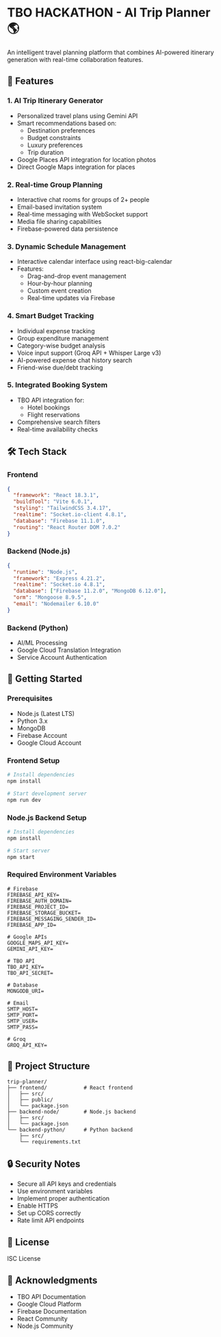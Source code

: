 # TBO HACKATHON - AI Trip Planner 🌎

An intelligent travel planning platform that combines AI-powered itinerary generation with real-time collaboration features.

## 🚀 Features

### 1. AI Trip Itinerary Generator
- Personalized travel plans using Gemini API
- Smart recommendations based on:
  - Destination preferences
  - Budget constraints
  - Luxury preferences
  - Trip duration
- Google Places API integration for location photos
- Direct Google Maps integration for places

### 2. Real-time Group Planning
- Interactive chat rooms for groups of 2+ people
- Email-based invitation system
- Real-time messaging with WebSocket support
- Media file sharing capabilities
- Firebase-powered data persistence

### 3. Dynamic Schedule Management
- Interactive calendar interface using react-big-calendar
- Features:
  - Drag-and-drop event management
  - Hour-by-hour planning
  - Custom event creation
  - Real-time updates via Firebase

### 4. Smart Budget Tracking
- Individual expense tracking
- Group expenditure management
- Category-wise budget analysis
- Voice input support (Groq API + Whisper Large v3)
- AI-powered expense chat history search
- Friend-wise due/debt tracking

### 5. Integrated Booking System
- TBO API integration for:
  - Hotel bookings
  - Flight reservations
- Comprehensive search filters
- Real-time availability checks

## 🛠️ Tech Stack

### Frontend
```json
{
  "framework": "React 18.3.1",
  "buildTool": "Vite 6.0.1",
  "styling": "TailwindCSS 3.4.17",
  "realtime": "Socket.io-client 4.8.1",
  "database": "Firebase 11.1.0",
  "routing": "React Router DOM 7.0.2"
}
```

### Backend (Node.js)
```json
{
  "runtime": "Node.js",
  "framework": "Express 4.21.2",
  "realtime": "Socket.io 4.8.1",
  "database": ["Firebase 11.2.0", "MongoDB 6.12.0"],
  "orm": "Mongoose 8.9.5",
  "email": "Nodemailer 6.10.0"
}
```

### Backend (Python)
- AI/ML Processing
- Google Cloud Translation Integration
- Service Account Authentication

## 🚀 Getting Started

### Prerequisites
- Node.js (Latest LTS)
- Python 3.x
- MongoDB
- Firebase Account
- Google Cloud Account

### Frontend Setup
```bash
# Install dependencies
npm install

# Start development server
npm run dev
```

### Node.js Backend Setup
```bash
# Install dependencies
npm install

# Start server
npm start
```

### Required Environment Variables
```env
# Firebase
FIREBASE_API_KEY=
FIREBASE_AUTH_DOMAIN=
FIREBASE_PROJECT_ID=
FIREBASE_STORAGE_BUCKET=
FIREBASE_MESSAGING_SENDER_ID=
FIREBASE_APP_ID=

# Google APIs
GOOGLE_MAPS_API_KEY=
GEMINI_API_KEY=

# TBO API
TBO_API_KEY=
TBO_API_SECRET=

# Database
MONGODB_URI=

# Email
SMTP_HOST=
SMTP_PORT=
SMTP_USER=
SMTP_PASS=

# Groq
GROQ_API_KEY=
```

## 📁 Project Structure
```
trip-planner/
├── frontend/            # React frontend
│   ├── src/
│   ├── public/
│   └── package.json
├── backend-node/        # Node.js backend
│   ├── src/
│   └── package.json
└── backend-python/      # Python backend
    ├── src/
    └── requirements.txt
```

## 🔒 Security Notes
- Secure all API keys and credentials
- Use environment variables
- Implement proper authentication
- Enable HTTPS
- Set up CORS correctly
- Rate limit API endpoints


## 📝 License
ISC License

## 🙏 Acknowledgments
- TBO API Documentation
- Google Cloud Platform
- Firebase Documentation
- React Community
- Node.js Community
